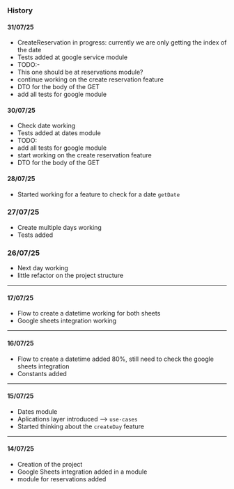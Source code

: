 ### History

#### 31/07/25
- CreateReservation in progress: currently we are only getting the index of the date
- Tests added at google service module
- TODO:-
 - This one should be at reservations module?
 - continue working on the create reservation feature
 - DTO for the body of the GET
 - add all tests for google module

#### 30/07/25
- Check date working
- Tests added at dates module
- TODO: 
 - add all tests for google module 
 - start working on the create reservation feature
 - DTO for the body of the GET

#### 28/07/25
- Started working for a feature to check for a date `getDate`

### 27/07/25
- Create multiple days working
- Tests added

### 26/07/25
- Next day working
- little refactor on the project structure

---
#### 17/07/25
- Flow to create a datetime working for both sheets
- Google sheets integration working

---
#### 16/07/25
- Flow to create a datetime added 80%, still need to check the google sheets integration
- Constants added

---
#### 15/07/25
- Dates module
- Aplications layer introduced --> `use-cases`
- Started thinking about the `createDay` feature

---
#### 14/07/25
- Creation of the project
- Google Sheets integration added in a module
- module for reservations added